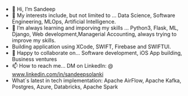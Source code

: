 - 👋 Hi, I’m Sandeep
- 👀 My interests include, but not limited to ... Data Science, Software Engineering, MLOps, Artificial Intelligence.
- 🌱 I’m always learning and imporving my skills ... Python3, Flask, ML, Django, Web development,Managerial Accounting, always trying to improve my skills.
- Building application using XCode, SWIFT, Firebase and SWIFTUI.
- 💞️ Happy to collaborate on... Software development, iOS App building, Business ventures
- 📫 How to reach me... DM on LinkedIn: @ www.linkedin.com/in/sandeepsolanki
- What`s latest in tech implementation: Apache AirFlow, Apache Kafka, Postgres, Azure, Databricks, Apache Spark

<!---
manoritesandeep/manoritesandeep is a ✨ special ✨ repository because its `README.md` (this file) appears on your GitHub profile.
You can click the Preview link to take a look at your changes.
--->
